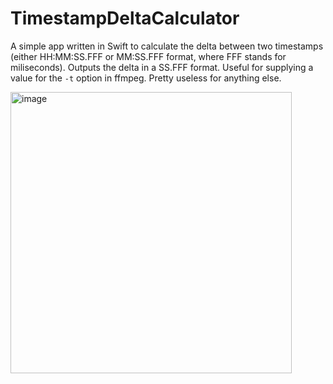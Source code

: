 # TimestampDeltaCalculator

A simple app written in Swift to calculate the delta between two timestamps (either HH:MM:SS.FFF or MM:SS.FFF format, where FFF stands for miliseconds). Outputs the delta in a SS.FFF format. Useful for supplying a value for the ```-t``` option in ffmpeg. Pretty useless for anything else.

<img width="450" alt="image" src="https://user-images.githubusercontent.com/113775151/208904887-d5af60e0-e553-4084-ab89-70c511b918c7.png">
